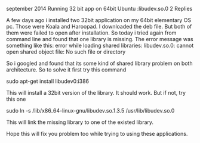 september 2014
Running 32 bit app on 64bit Ubuntu :libudev.so.0
2 Replies

A few days ago i installed two 32bit application on my 64bit elementary OS pc. Those were Koala and Haroopad. I downloaded the deb file. But both of them were failed to open after installation. So today i tried again from command line and found that one library is missing. The error message was something like this:
error while loading shared libraries: libudev.so.0: cannot open shared object file: No such file or directory

So i googled and found that its some kind of shared library problem on both architecture. So to solve it first try this command

sudo apt-get install libudev0:i386

This will install a 32bit version of the library. It should work. But if not, try this one

sudo ln -s /lib/x86_64-linux-gnu/libudev.so.1.3.5 /usr/lib/libudev.so.0

This will link the missing library to one of the existed library.

Hope this will fix you problem too while trying to using these applications.